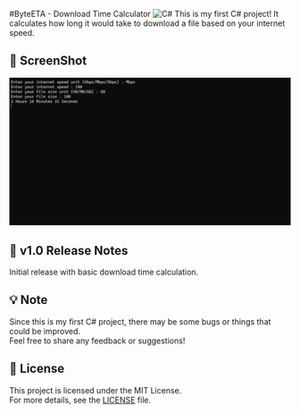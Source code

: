#ByteETA - Download Time Calculator
![C#](https://img.shields.io/badge/c%23-%23239120.svg?style=for-the-badge&logo=c-sharp&logoColor=white)
This is my first C# project! It calculates how long it would take to download a file based on your internet speed.

## 📸 ScreenShot
![Sample Output](images/screenshot.png)

## 📌 v1.0 Release Notes
Initial release with basic download time calculation.

## 💡 Note  
Since this is my first C# project, there may be some bugs or things that could be improved.  
Feel free to share any feedback or suggestions!

## 📜 License  
This project is licensed under the MIT License.  
For more details, see the [LICENSE](LICENSE) file.
